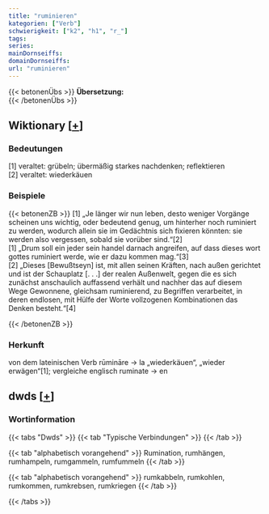 ```yaml
---
title: "ruminieren"
kategorien: ["Verb"]
schwierigkeit: ["k2", "h1", "r_"]
tags:
series:
mainDornseiffs:
domainDornseiffs:
url: "ruminieren"
---
```


{{< betonenÜbs >}}
**Übersetzung:**  
{{< /betonenÜbs >}}

## Wiktionary [[+](https://de.wiktionary.org/wiki/ruminieren)]

### Bedeutungen
[1] veraltet: grübeln; übermäßig starkes nachdenken; reflektieren  
[2] veraltet: wiederkäuen  

### Beispiele
{{< betonenZB >}}
[1] „Je länger wir nun leben, desto weniger Vorgänge scheinen uns wichtig, oder bedeutend genug, um hinterher noch ruminiert zu werden, wodurch allein sie im Gedächtnis sich fixieren könnten: sie werden also vergessen, sobald sie vorüber sind.“[2]  
[1] „Drum soll ein jeder sein handel darnach angreifen, auf dass dieses wort gottes ruminiert werde, wie er dazu kommen mag.“[3]  
[2] „Dieses [Bewußtseyn] ist, mit allen seinen Kräften, nach außen gerichtet und ist der Schauplatz [. . .] der realen Außenwelt, gegen die es sich zunächst anschaulich auffassend verhält und nachher das auf diesem Wege Gewonnene, gleichsam ruminierend, zu Begriffen verarbeitet, in deren endlosen, mit Hülfe der Worte vollzogenen Kombinationen das Denken besteht.“[4]  

{{< /betonenZB >}}
### Herkunft
von dem lateinischen Verb rūmināre → la „wiederkäuen“, „wieder erwägen“[1]; vergleiche englisch ruminate → en  



## dwds [[+](https://www.dwds.de/wb/ruminieren)]

### Wortinformation
{{< tabs "Dwds" >}}
{{< tab "Typische Verbindungen" >}}
{{< /tab >}}

{{< tab "alphabetisch vorangehend" >}}
Rumination, rumhängen, rumhampeln, rumgammeln, rumfummeln
{{< /tab >}}

{{< tab "alphabetisch vorangehend" >}}
rumkabbeln, rumkohlen, rumkommen, rumkrebsen, rumkriegen
{{< /tab >}}

{{< /tabs >}}

